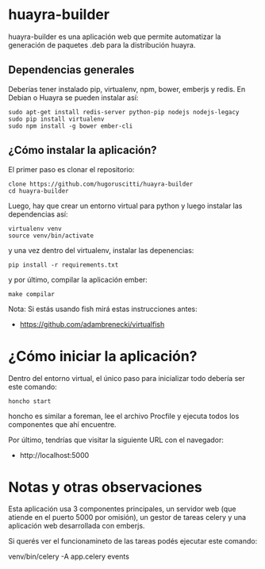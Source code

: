 # huayra-builder

huayra-builder es una aplicación web que permite
automatizar la generación de paquetes .deb
para la distribución huayra.

## Dependencias generales

Deberías tener instalado pip, virtualenv, npm, bower, emberjs y redis. En Debian o Huayra se pueden instalar así:

```
sudo apt-get install redis-server python-pip nodejs nodejs-legacy
sudo pip install virtualenv
sudo npm install -g bower ember-cli
```


## ¿Cómo instalar la aplicación?

El primer paso es clonar el repositorio:

```
clone https://github.com/hugoruscitti/huayra-builder
cd huayra-builder
```

Luego, hay que crear un entorno virtual para
python y luego instalar las dependencias
así:

```
virtualenv venv
source venv/bin/activate
```

y una vez dentro del virtualenv, instalar las depenencias:

```
pip install -r requirements.txt
```

y por último, compilar la aplicación ember:

```
make compilar
```

Nota: Si estás usando fish mirá estas instrucciones antes:

- https://github.com/adambrenecki/virtualfish


# ¿Cómo iniciar la aplicación?

Dentro del entorno virtual, el único paso para inicializar
todo debería ser este comando:

```
honcho start
```

honcho es similar a foreman, lee el archivo Procfile y ejecuta
todos los componentes que ahí encuentre.

Por último, tendrías que visitar la siguiente URL con el
navegador:

- http://localhost:5000


# Notas y otras observaciones

Esta aplicación usa 3 componentes principales, un servidor
web (que atiende en el puerto 5000 por omisión), un gestor
de tareas celery y una aplicación web desarrollada con emberjs.

Si querés ver el funcionamineto de las tareas podés ejecutar
este comando:

  venv/bin/celery -A app.celery events
